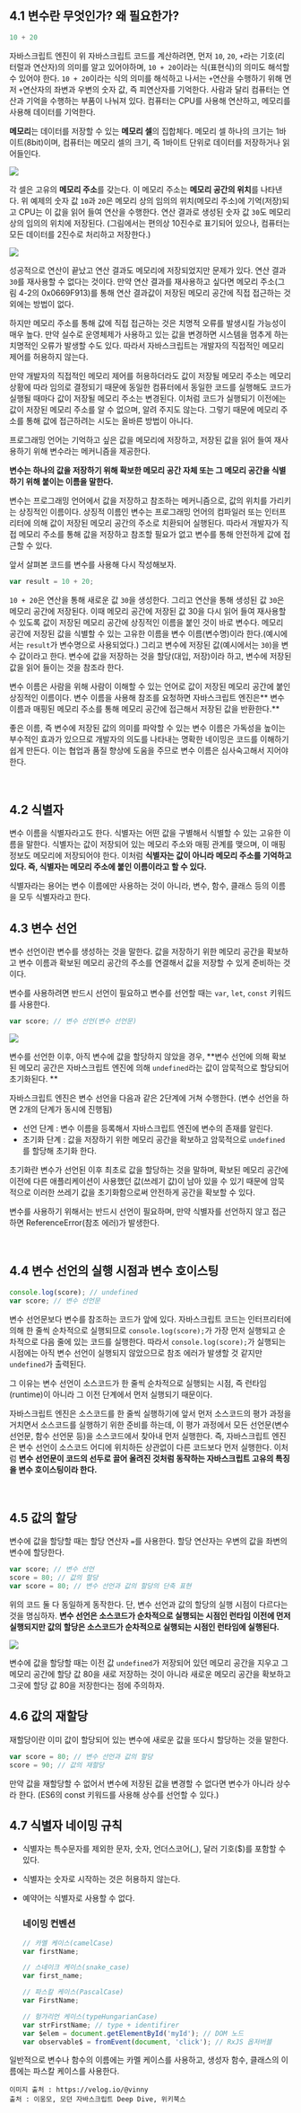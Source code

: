 

## 4.1 변수란 무엇인가? 왜 필요한가?


```javascript
10 + 20
```

자바스크립트 엔진이 위 자바스크립트 코드를 계산하려면, 먼저 <code>10</code>, <code>20</code>, <code>+</code>라는 기호(리터럴과 연산자)의 의미를 알고 있어야하며, <code>10 + 20</code>이라는 식(표현식)의 의미도 해석할 수 있어야 한다. <code>10 + 20</code>이라는 식의 의미를 해석하고 나서는 <code>+</code>연산을 수행하기 위해 먼저 <code>+</code>연산자의 좌변과 우변의 숫자 값, 즉 피연산자를 기억한다. 사람과 달리 컴퓨터는 연산과 기억을 수행하는 부품이 나눠져 있다. 컴퓨터는 CPU를 사용해 연산하고, 메모리를 사용해 데이터를 기억한다.

**메모리**는 데이터를 저장할 수 있는 **메모리 셀**의 집합체다. 메모리 셀 하나의 크기는 1바이트(8bit)이며, 컴퓨터는 메모리 셀의 크기, 즉 1바이트 단위로 데이터를 저장하거나 읽어들인다.

![](https://velog.velcdn.com/images/wlals4264/post/a3a3adc2-a93d-4627-9692-c2ef004ee8a1/image.png)


각 셀은 고유의 **메모리 주소**를 갖는다. 이 메모리 주소는 **메모리 공간의 위치**를 나타낸다. 위 예제의 숫자 값 <code>10</code>과 <code>20</code>은 메모리 상의 임의의 위치(메모리 주소)에 기억(저장)되고 CPU는 이 값을 읽어 들여 연산을 수행한다. 연산 결과로 생성된 숫자 값 <code>30</code>도 메모리 상의 임의의 위치에 저장된다. (그림에서는 편의상 10진수로 표기되어 있으나, 컴퓨터는 모든 데이터를 2진수로 처리하고 저장한다.)


![](https://velog.velcdn.com/images/wlals4264/post/578d38f6-ff3d-45fc-9640-6ac332d8009a/image.png)


성공적으로 연산이 끝났고 연산 결과도 메모리에 저장되었지만 문제가 있다. 연산 결과 <code>30</code>를 재사용할 수 없다는 것이다. 만약 연산 결과를 재사용하고 싶다면 메모리 주소(그림 4-2의 0x0669F913)를 통해 연산 결과값이 저장된 메모리 공간에 직접 접근하는 것 외에는 방법이 없다.

하지만 메모리 주소를 통해 값에 직접 접근하는 것은 치명적 오류를 발생시킬 가능성이 매우 높다. 만약 실수로 운영체제가 사용하고 있는 값을 변경하면 시스템을 멈추게 하는 치명적인 오류가 발생할 수도 있다. 따라서 자바스크립트는 개발자의 직접적인 메모리 제어를 허용하지 않는다.

만약 개발자의 직접적인 메모리 제어를 허용하더라도 값이 저장될 메모리 주소는 메모리 상황에 따라 임의로 결정되기 때문에 동일한 컴퓨터에서 동일한 코드를 실행해도 코드가 실행될 때마다 값이 저장될 메모리 주소는 변경된다. 이처럼 코드가 실행되기 이전에는 값이 저장된 메모리 주소를 알 수 없으며, 알려 주지도 않는다. 그렇기 때문에 메모리 주소를 통해 값에 접근하려는 시도는 올바른 방법이 아니다.

프로그래밍 언어는 기억하고 싶은 값을 메모리에 저장하고, 저장된 값을 읽어 들여 재사용하기 위해 변수라는 메커니즘을 제공한다.

**변수는 하나의 값을 저장하기 위해 확보한 메모리 공간 자체 또는 그 메모리 공간을 식별하기 위해 붙이는 이름을 말한다.**

변수는 프로그래밍 언어에서 값을 저장하고 참조하는 메커니즘으로, 값의 위치를 가리키는 상징적인 이름이다. 상징적 이름인 변수는 프로그래밍 언어의 컴파일러 또는 인터프리터에 의해 값이 저장된 메모리 공간의 주소로 치환되어 실행된다. 따라서 개발자가 직접 메모리 주소를 통해 값을 저장하고 참조할 필요가 없고 변수를 통해 안전하게 값에 접근할 수 있다.


앞서 살펴본 코드를 변수를 사용해 다시 작성해보자.

```javascript
var result = 10 + 20;
```

<code>10 + 20</code>은 연산을 통해 새로운 값 <code>30</code>을 생성한다. 그리고 연산을 통해 생성된 값 <code>30</code>은 메모리 공간에 저장된다. 이때 메모리 공간에 저장된 값 30을 다시 읽어 들여 재사용할 수 있도록 값이 저장된 메모리 공간에 상징적인 이름을 붙인 것이 바로 변수다. 메모리 공간에 저장된 값을 식별할 수 있는 고유한 이름을 변수 이름(변수명)이라 한다.(예시에서는 <code>result</code>가 변수명으로 사용되었다.) 그리고 변수에 저장된 값(예시에서는 <code>30</code>)을 변수 값이라고 한다.
변수에 값을 저장하는 것을 할당(대입, 저장)이라 하고, 변수에 저장된 값을 읽어 들이는 것을 참조라 한다.

변수 이름은 사람을 위해 사람이 이해할 수 있는 언어로 값이 저장된 메모리 공간에 붙인 상징적인 이름이다. 변수 이름을 사용해 참조를 요청하면 자바스크립트 엔진은** 변수 이름과 매핑된 메모리 주소를 통해 메모리 공간에 접근해서 저장된 값을 반환한다.**

좋은 이름, 즉 변수에 저장된 값의 의미를 파악할 수 있는 변수 이름은 가독성을 높이는 부수적인 효과가 있으므로 개발자의 의도를 나타내는 명확한 네이밍은 코드를 이해하기 쉽게 만든다. 이는 협업과 품질 향상에 도움을 주므로 변수 이름은 심사숙고해서 지어야 한다.

<br>

## 4.2 식별자

변수 이름을 식별자라고도 한다. 식별자는 어떤 값을 구별해서 식별할 수 있는 고유한 이름을 말한다. 식별자는 값이 저장되어 있는 메모리 주소와 매핑 관계를 맺으며, 이 매핑 정보도 메모리에 저장되어야 한다. 이처럼 **식별자는 값이 아니라 메모리 주소를 기억하고 있다. 즉, 식별자는 메모리 주소에 붙인 이름이라고 할 수 있다.** 

식별자라는 용어는 변수 이름에만 사용하는 것이 아니라, 변수, 함수, 클래스 등의 이름을 모두 식별자라고 한다. 
<br>

## 4.3 변수 선언

변수 선언이란 변수를 생성하는 것을 말한다. 값을 저장하기 위한 메모리 공간을 확보하고 변수 이름과 확보된 메모리 공간의 주소를 연결해서 값을 저장할 수 있게 준비하는 것이다. 

변수를 사용하려면 반드시 선언이 필요하고 변수를 선언할 때는 <code>var</code>, <code>let</code>, <code>const</code> 키워드를 사용한다. 

```javascript
var score; // 변수 선언(변수 선언문)
```

![](https://velog.velcdn.com/images/wlals4264/post/0fadce16-21a2-4ff5-a83a-27bddc3e4bd0/image.png)

변수를 선언한 이후, 아직 변수에 값을 할당하지 않았을 경우, **변수 선언에 의해 확보된 메모리 공간은 자바스크립트 엔진에 의해 <code>undefined</code>라는 값이 암묵적으로 할당되어 초기화된다.
**

자바스크립트 엔진은 변수 선언을 다음과 같은 2단계에 거쳐 수행한다. (변수 선언을 하면 2개의 단계가 동시에 진행됨)
- 선언 단계 : 변수 이름을 등록해서 자바스크립트 엔진에 변수의 존재를 알린다.
- 초기화 단계 : 값을 저장하기 위한 메모리 공간을 확보하고 암묵적으로 <code>undefined</code>를 할당해 초기화 한다.

초기화란 변수가 선언된 이후 최초로 값을 할당하는 것을 말하며, 확보된 메모리 공간에 이전에 다른 애플리케이션이 사용했던 값(쓰레기 값)이 남아 있을 수 있기 때문에 암묵적으로 이러한 쓰레기 값을 초기화함으로써 안전하게 공간을 확보할 수 있다.

변수를 사용하기 위해서는 반드시 선언이 필요하며, 만약 식별자를 선언하지 않고 접근하면 ReferenceError(참조 에러)가 발생한다.

<br>

## 4.4 변수 선언의 실행 시점과 변수 호이스팅

```javascript
console.log(score); // undefined
var score; // 변수 선언문
```
  
  
  변수 선언문보다 변수를 참조하는 코드가 앞에 있다. 자바스크립트 코드는 인터프리터에 의해 한 줄씩 순차적으로 실행되므로 <code>console.log(score);</code>가 가장 먼저 실행되고 순차적으로 다음 줄에 있는 코드를 실행한다. 따라서 <code>console.log(score);</code>가 실행되는 시점에는 아직 변수 선언이 실행되지 않았으므로 참조 에러가 발생할 것 같지만 <code>undefined</code>가 출력된다.

그 이유는 변수 선언이 소스코드가 한 줄씩 순차적으로 실행되는 시점, 즉 런타임(runtime)이 아니라 그 이전 단계에서 먼저 실행되기 때문이다.

자바스크립트 엔진은 소스코드를 한 줄씩 실행하기에 앞서 먼저 소스코드의 평가 과정을 거치면서 소스코드를 실행하기 위한 준비를 하는데, 이 평가 과정에서 모든 선언문(변수 선언문, 함수 선언문 등)을 소스코드에서 찾아내 먼저 실행한다. 즉, 자바스크립트 엔진은 변수 선언이 소스코드 어디에 위치하든 상관없이 다른 코드보다 먼저 실행한다. 이처럼 **변수 선언문이 코드의 선두로 끌어 올려진 것처럼 동작하는 자바스크립트 고유의 특징을 변수 호이스팅이라 한다.**

<br>

## 4.5 값의 할당

변수에 값을 할당할 때는 할당 연산자 <code>=</code>를 사용한다. 할당 연산자는 우변의 값을 좌변의 변수에 할당한다.

```javascript
var score; // 변수 선언
score = 80; // 값의 할당
var score = 80; // 변수 선언과 값의 할당의 단축 표현
```
  
위의 코드 둘 다 동일하게 동작한다. 단, 변수 선언과 값의 할당의 실행 시점이 다르다는 것을 명심하자. **변수 선언은 소스코드가 순차적으로 실행되는 시점인 런타임 이전에 먼저 실행되지만 값의 할당은 소스코드가 순차적으로 실행되는 시점인 런타임에 실행된다.**


![](https://velog.velcdn.com/images/wlals4264/post/0fadce16-21a2-4ff5-a83a-27bddc3e4bd0/image.png)


변수에 값을 할당할 때는 이전 값 <code>undefined</code>가 저장되어 있던 메모리 공간을 지우고 그 메모리 공간에 할당 값 80을 새로 저장하는 것이 아니라 새로운 메모리 공간을 확보하고 그곳에 할당 값 80을 저장한다는 점에 주의하자.
<br>

## 4.6 값의 재할당

재할당이란 이미 값이 할당되어 있는 변수에 새로운 값을 또다시 할당하는 것을 말한다.

```javascript
var score = 80; // 변수 선언과 값의 할당
score = 90; // 값의 재할당
```
  
만약 값을 재할당할 수 없어서 변수에 저장된 값을 변경할 수 없다면 변수가 아니라 상수라 한다. (ES6의 const 키워드를 사용해 상수를 선언할 수 있다.)
<br>

## 4.7 식별자 네이밍 규칙
- 식별자는 특수문자를 제외한 문자, 숫자, 언더스코어(_), 달러 기호($)를 포함할 수 있다.
- 식별자는 숫자로 시작하는 것은 허용하지 않는다.
- 예약어는 식별자로 사용할 수 없다.

  ### 네이밍 컨벤션

  ```javascript
  // 카멜 케이스(camelCase)
  var firstName;

  // 스네이크 케이스(snake_case)
  var first_name;

  // 파스칼 케이스(PascalCase)
  var FirstName;

  // 헝가리언 케이스(typeHungarianCase)
  var strFirstName; // type + identifirer
  var $elem = document.getElementById('myId'); // DOM 노드
  var observable$ = fromEvent(document, 'click'); // RxJS 옵저버블
  ```

  
일반적으로 변수나 함수의 이름에는 카멜 케이스를 사용하고, 생성자 함수, 클래스의 이름에는 파스칼 케이스를 사용한다.

  
  
>
	이미지 출처 : https://velog.io/@vinny
	출처 : 이웅모, 모던 자바스크립트 Deep Dive, 위키북스

